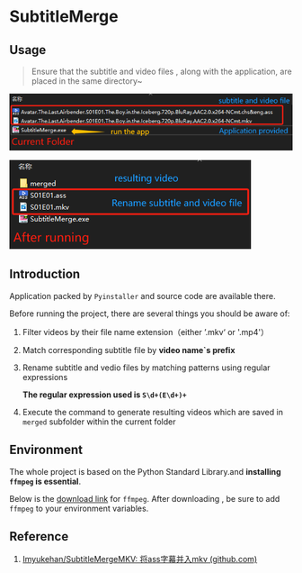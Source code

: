 # SubtitleMerge

## Usage

> Ensure that the subtitle and video files , along with the application, are placed in the same directory~

![BeforeRun](./img/beforeRun.png)

![AfterRun](./img/afterRun.png)

## Introduction

Application packed by `Pyinstaller` and source code are available there.

Before running the project, there are several things you should be aware of:

1. Filter videos by their file name extension（either ’.mkv‘ or '.mp4'）

2. Match corresponding subtitle file by **video name`s prefix** 

3. Rename subtitle and vedio files by matching patterns using regular expressions

   **The regular expression used is `S\d+(E\d+)+`**

4. Execute the command to generate resulting videos which are saved in `merged` subfolder within the current folder

## Environment

The whole project is based on the Python Standard Library.and **installing `ffmpeg` is essential**.

Below is the [download link](https://www.ffmpeg.org/) for `ffmpeg`. After downloading , be sure to add `ffmpeg` to your environment variables.

## Reference

1. [Imyukehan/SubtitleMergeMKV: 将ass字幕并入mkv (github.com)](https://github.com/Imyukehan/SubtitleMergeMKV)


